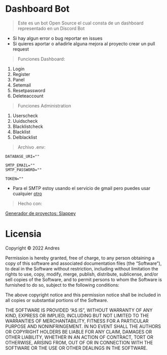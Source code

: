 # Dashboard Bot

> Este es un bot Open Source el cual consta de un dashboard representado en un Discord Bot

- Si hay algun error o bug reportar en issues
- Si quieres aportar o añadirle alguna mejora al proyecto crear un pull request

> Funciones Dashboard:

1. Login
2. Register
3. Panel
4. Setemail
5. Resetpassword
6. Deleteaccount<br>

> Funciones Administration
1. Userscheck
2. Uuidscheck
3. Blacklistcheck
4. Blacklist
5. Delblacklist

> Archivo .env:

    DATABASE_URI=""

    SMTP_EMAIL=""
    SMTP_PASSWORD=""

    TOKEN=""

- Para el SMTP estoy usando el servicio de gmail pero puedes usar cualquier [otro](https://npmjs.com/package/nodemailer)

> Hecho con:

[Generador de proyectos: Slappey](https://npmjs.com/package/slappey)


# Licensia
Copyright © 2022 Andres

Permission is hereby granted, free of charge, to any person obtaining a copy of this software and associated documentation files (the “Software”), to deal in the Software without restriction, including without limitation the rights to use, copy, modify, merge, publish, distribute, sublicense, and/or sell copies of the Software, and to permit persons to whom the Software is furnished to do so, subject to the following conditions:

The above copyright notice and this permission notice shall be included in all copies or substantial portions of the Software.

THE SOFTWARE IS PROVIDED “AS IS”, WITHOUT WARRANTY OF ANY KIND, EXPRESS OR IMPLIED, INCLUDING BUT NOT LIMITED TO THE WARRANTIES OF MERCHANTABILITY, FITNESS FOR A PARTICULAR PURPOSE AND NONINFRINGEMENT. IN NO EVENT SHALL THE AUTHORS OR COPYRIGHT HOLDERS BE LIABLE FOR ANY CLAIM, DAMAGES OR OTHER LIABILITY, WHETHER IN AN ACTION OF CONTRACT, TORT OR OTHERWISE, ARISING FROM, OUT OF OR IN CONNECTION WITH THE SOFTWARE OR THE USE OR OTHER DEALINGS IN THE SOFTWARE.